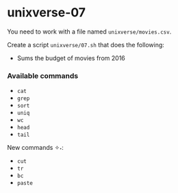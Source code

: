 # unixverse-07


You need to work with a file named `unixverse/movies.csv`.

Create a script `unixverse/07.sh` that does the following:

- Sums the budget of movies from 2016

### Available commands

* `cat`
* `grep`
* `sort`
* `uniq`
* `wc`
* `head`
* `tail`

New commands ✧˖:
* `cut`
* `tr`
* `bc`
* `paste`

